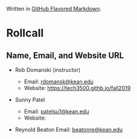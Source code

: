 Written in [GitHub Flavored Markdown](https://help.github.com/articles/github-flavored-markdown).

Rollcall
========

Name, Email, and Website URL
-------------------------------------------------
* Rob Domanski (instructor)
    * Email: rdomansk@kean.edu
    * Website:  https://tech3500.githb.io/fall2019

* Sunny Patel
    * Email: patelsu1@kean.edu
    * Website:
   
 * Reynold Beaton
    Email: beatonre@kean.edu
    